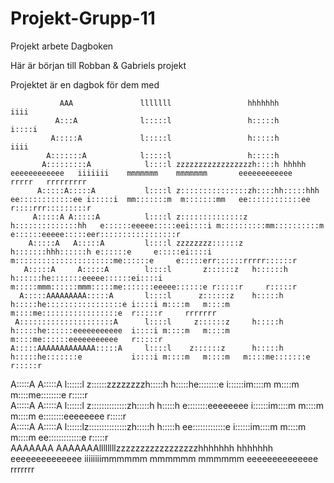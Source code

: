 # Projekt-Grupp-11
Projekt arbete Dagboken

Här är början till Robban & Gabriels projekt

Projektet är en dagbok för dem med 

                                                                                                                                                                        
                                                                                                                                                                        
               AAA               lllllll                 hhhhhhh                                  iiii                                                                  
              A:::A              l:::::l                 h:::::h                                 i::::i                                                                 
             A:::::A             l:::::l                 h:::::h                                  iiii                                                                  
            A:::::::A            l:::::l                 h:::::h                                                                                                        
           A:::::::::A            l::::l zzzzzzzzzzzzzzzzzh::::h hhhhh           eeeeeeeeeeee   iiiiiii    mmmmmmm    mmmmmmm       eeeeeeeeeeee    rrrrr   rrrrrrrrr   
          A:::::A:::::A           l::::l z:::::::::::::::zh::::hh:::::hhh      ee::::::::::::ee i:::::i  mm:::::::m  m:::::::mm   ee::::::::::::ee  r::::rrr:::::::::r  
         A:::::A A:::::A          l::::l z::::::::::::::z h::::::::::::::hh   e::::::eeeee:::::eei::::i m::::::::::mm::::::::::m e::::::eeeee:::::eer:::::::::::::::::r 
        A:::::A   A:::::A         l::::l zzzzzzzz::::::z  h:::::::hhh::::::h e::::::e     e:::::ei::::i m::::::::::::::::::::::me::::::e     e:::::err::::::rrrrr::::::r
       A:::::A     A:::::A        l::::l       z::::::z   h::::::h   h::::::he:::::::eeeee::::::ei::::i m:::::mmm::::::mmm:::::me:::::::eeeee::::::e r:::::r     r:::::r
      A:::::AAAAAAAAA:::::A       l::::l      z::::::z    h:::::h     h:::::he:::::::::::::::::e i::::i m::::m   m::::m   m::::me:::::::::::::::::e  r:::::r     rrrrrrr
     A:::::::::::::::::::::A      l::::l     z::::::z     h:::::h     h:::::he::::::eeeeeeeeeee  i::::i m::::m   m::::m   m::::me::::::eeeeeeeeeee   r:::::r            
    A:::::AAAAAAAAAAAAA:::::A     l::::l    z::::::z      h:::::h     h:::::he:::::::e           i::::i m::::m   m::::m   m::::me:::::::e            r:::::r            
   A:::::A             A:::::A   l::::::l  z::::::zzzzzzzzh:::::h     h:::::he::::::::e         i::::::im::::m   m::::m   m::::me::::::::e           r:::::r            
  A:::::A               A:::::A  l::::::l z::::::::::::::zh:::::h     h:::::h e::::::::eeeeeeee i::::::im::::m   m::::m   m::::m e::::::::eeeeeeee   r:::::r            
 A:::::A                 A:::::A l::::::lz:::::::::::::::zh:::::h     h:::::h  ee:::::::::::::e i::::::im::::m   m::::m   m::::m  ee:::::::::::::e   r:::::r            
AAAAAAA                   AAAAAAAllllllllzzzzzzzzzzzzzzzzzhhhhhhh     hhhhhhh    eeeeeeeeeeeeee iiiiiiiimmmmmm   mmmmmm   mmmmmm    eeeeeeeeeeeeee   rrrrrrr            
                                                                                                                                                                        
                                                                                                                                                                        
                                                                                                                                                                        
                                                                                                                                                                        
                                                                                                                                                                        
                                                                                                                                                                        
                                                                                                                                                                        


